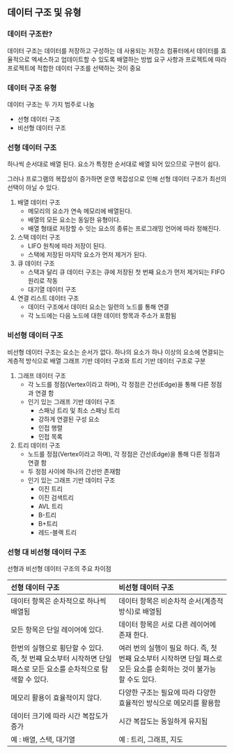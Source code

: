 ## 데이터 구조 및 유형
### 데이터 구조란?
데이터 구조는 데이터를 저장하고 구성하는 데 사용되는 저장소
컴퓨터에서 데이터를 효율적으로 엑세스하고 업데이트할 수 있도록 배열하는 방법
요구 사항과 프로젝트에 따라 프로젝트에 적합한 데이터 구조를 선택하는 것이 중요

### 데이터 구조 유형

데이터 구조는 두 가지 범주로 나눔
- 선형 데이터 구조
- 비선형 데이터 구조

### 선형 데이터 구조
하나씩 순서대로 배열 된다.
요소가 특정한 순서대로 배열 되어 있으므로 구현이 쉽다.

그러나 프로그램의 복잡성이 증가하면 운영 복잡성으로 인해 선형 데이터 구조가 최선의 선택이 아닐 수 있다.

1. 배열 데이터 구조
	- 메모리의 요소가 연속 메모리에 배열된다.
	- 배열의 모든 요소는 동일한 유형이다.
	- 배열 형태로 저장할 수 잇는 요소의 종류는 프로그래밍 언어에 따라 정해진다.
2. 스택 데이터 구조
	- LIFO 원칙에 따라 저장이 된다.
	- 스택에 저장된 마지막 요소가 먼저 제거가 된다.
3. 큐 데이터 구조
	- 스택과 달리 큐 데이터 구조는 큐에 저장된 첫 번째 요소가 먼저 제거되는 FIFO 원리로 작동
	- 대기열 데이터 구조
4. 연결 리스트 데이터 구조
	- 데이터 구조에서 데이터 요소는 일련의 노드를 통해 연결
	- 각 노드에는 다음 노드에 대한 데이터 항목과 주소가 포함됨

### 비선형 데이터 구조
비선형 데이터 구조는 요소는 순서가 없다.
하나의 요소가 하나 이상의 요소에 연결되는 게층적 방식으로 배열
그래프 기반 데이터 구조와 트리 기반 데이터 구조로 구분

1. 그래프 데이터 구조
	- 각 노드를 정점(Vertex이라고 하며), 각 정점은 간선(Edge)을 통해 다른 정점과 연결 함
	- 인기 있는 그래프 기반 데이터 구조
		- 스패닝 트리 및 최소 스패닝 트리
		- 강하게 연결된 구성 요소
		- 인접 행렬
		- 인접 목록
2. 트리 데이터 구조
	- 노드를 정점(Vertex이라고 하며), 각 정점은 간선(Edge)을 통해 다른 정점과 연결 함 
	- 두 정점 사이에 하나의 간선만 존재함
	- 인기 있는 그래프 기반 데이터 구조
		- 이진 트리
		- 이진 검색트리
		- AVL 트리
		- B-트리
		- B+트리
		- 레드-블랙 트리

### 선형 대 비선형 데이터 구조
선형과 비선형 데이터 구조의 주요 차이점


|선형 데이터 구조|비선형 데이터 구조|
|:---|:---|
|데이터 항목은 순차적으로 하나씩 배열됨|데이터 항목은 비순차적 순서(계층적 방식)로 배열됨|
|모든 항목은 단일 레이어에 있다.|데이터 항목은 서로 다른 레이어에 존재 한다.|
|한번의 실행으로 횡단할 수 있다. 즉, 첫 번쨰 요소부터 시작하면 단일 패스로 모든 요소를 순차적으로 탐색할 수 있다.|여러 번의 실행이 필요 하다. 즉, 첫 번째 요소부터 시작하면 단일 패스로 모든 요소를 순회하는 것이 불가능 할 수도 있다.|
|메모리 활용이 효율적이지 않다.|다양한 구조는 필요에 따라 다양한 효율적인 방식으로 메모리를 활용함|
|데이터 크기에 따라 시간 복잡도가 증가|시간 복잡도는 동일하게 유지됨|
|예 : 배열, 스택, 대기열|예 : 트리, 그래프, 지도|